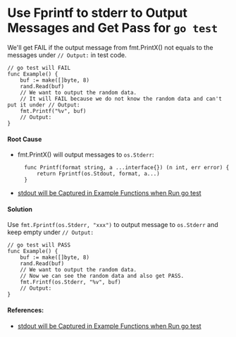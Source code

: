 # Use Fprintf to stderr to Output Messages and Get Pass for `go test`

We'll get FAIL if the output message from fmt.PrintX() not equals to the messages under `// Output:` in test code.

    // go test will FAIL
    func Example() {
        buf := make([]byte, 8)
        rand.Read(buf)
        // We want to output the random data.
        // It will FAIL because we do not know the random data and can't put it under // Output:
        fmt.Printf("%v", buf)
        // Output:
    }

#### Root Cause
* fmt.PrintX() will output messages to `os.Stderr`:

        func Printf(format string, a ...interface{}) (n int, err error) {
            return Fprintf(os.Stdout, format, a...)
        }
* [stdout will be Captured in Example Functions when Run go test](https://github.com/northbright/Notes/blob/master/Golang/test_and_doc/stdout_will_be_captured_in_example_functions_when_run_go_test.md)

#### Solution

Use `fmt.Fprintf(os.Stderr, "xxx")` to output message to `os.Stderr` and keep empty under `// Output:`

    // go test will PASS
    func Example() {
        buf := make([]byte, 8)
        rand.Read(buf)
        // We want to output the random data.
        // Now we can see the random data and also get PASS.
        fmt.Frintf(os.Stderr, "%v", buf)
        // Output:
    }

#### References:
* [stdout will be Captured in Example Functions when Run go test](https://github.com/northbright/Notes/blob/master/Golang/test_and_doc/stdout_will_be_captured_in_example_functions_when_run_go_test.md)
